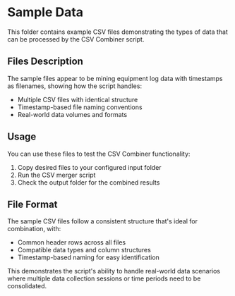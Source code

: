 # Sample Data

This folder contains example CSV files demonstrating the types of data that can be processed by the CSV Combiner script.

## Files Description

The sample files appear to be mining equipment log data with timestamps as filenames, showing how the script handles:

- Multiple CSV files with identical structure
- Timestamp-based file naming conventions
- Real-world data volumes and formats

## Usage

You can use these files to test the CSV Combiner functionality:

1. Copy desired files to your configured input folder
2. Run the CSV merger script
3. Check the output folder for the combined results

## File Format

The sample CSV files follow a consistent structure that's ideal for combination, with:
- Common header rows across all files
- Compatible data types and column structures
- Timestamp-based naming for easy identification

This demonstrates the script's ability to handle real-world data scenarios where multiple data collection sessions or time periods need to be consolidated.
